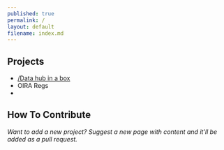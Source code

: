```yaml
---
published: true
permalink: /
layout: default
filename: index.md
---
```


  
## Projects

* [/Data hub in a box](http://gsa-ocsit.github.io/Open-Data-Collaboration-Sandbox/data-hub-in-a-box)
* OIRA Regs 
*   


## How To Contribute

*Want to add a new project?  Suggest a new page with content and it'll be added as a pull request.*   



